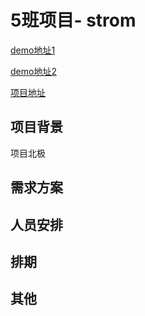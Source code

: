 # 5班项目- strom
[demo地址1](http://jrgapp.sinaapp.com/)

[demo地址2](http://strom.coding.io/)

[项目地址](https://coding.net/u/jirengu/p/Strom/git)
## 项目背景

项目北极
## 需求方案

## 人员安排

## 排期

## 其他
